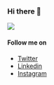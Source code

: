 ### Hi there 👋

![](https://github-readme-stats.vercel.app/api?username=sumyak&show_icons=true&line_height=30)

#### Follow me on
  +  [Twitter](https://twitter.com/JainSumyak)
  +  [Linkedin](https://www.linkedin.com/in/sumyak-jain/)
  +  [Instagram](https://www.instagram.com/gaurav_jain0511/)
